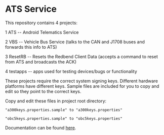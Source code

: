 # ATS Service

This repository contains 4 projects:

1 ATS -- Android Telematics Service 

2 VBS -- Vehicle Bus Service (talks to the CAN and J1708 buses and forwards this info to ATS)

3 ResetRB -- Resets the Redbend Client Data (accepts a command to reset from ATS and broadcasts the ACK)

4 testapps -- apps used for testing devices/bugs or functionality


These projects require the correct system signing keys. Different hardware platforms have different keys. Sample files are included for you to copy and edit so they point to the correct keys.

Copy and edit these files in project root directory:

	"a300keys.properties.sample" to "a300keys.properties"

	"obc5keys.properties.sample" to "obc5keys.properties"


Documentation can be found [here](https://micronet1023744.sharepoint.com/RD/Forms/AllItems.aspx?viewpath=%2FRD%2FForms%2FAllItems%2Easpx&id=%2FRD%2FATS).